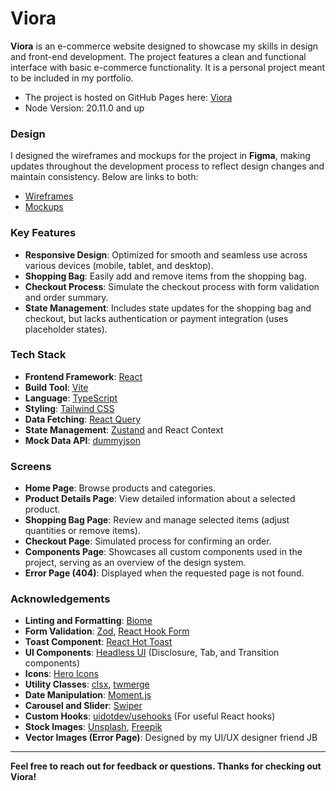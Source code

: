# Viora

**Viora** is an e-commerce website designed to showcase my skills in design and front-end development. The project features a clean and functional interface with basic e-commerce functionality. It is a personal project meant to be included in my portfolio.

- The project is hosted on GitHub Pages here: [Viora]()
- Node Version: 20.11.0 and up

### Design
I designed the wireframes and mockups for the project in **Figma**, making updates throughout the development process to reflect design changes and maintain consistency. Below are links to both:

- [Wireframes](https://www.figma.com/design/FBGfboFIEPJvmOzRKzGMXl/Viora?node-id=2202-1041&t=pMrcqKv3zLWgqyIB-1)
- [Mockups](https://www.figma.com/design/FBGfboFIEPJvmOzRKzGMXl/Viora?node-id=2318-208&t=pMrcqKv3zLWgqyIB-1)

### Key Features

- **Responsive Design**: Optimized for smooth and seamless use across various devices (mobile, tablet, and desktop).
- **Shopping Bag**: Easily add and remove items from the shopping bag.
- **Checkout Process**: Simulate the checkout process with form validation and order summary.
- **State Management**: Includes state updates for the shopping bag and checkout, but lacks authentication or payment integration (uses placeholder states).

### Tech Stack

- **Frontend Framework**: [React](https://reactjs.org/)
- **Build Tool**: [Vite](https://vitejs.dev/)
- **Language**: [TypeScript](https://www.typescriptlang.org/)
- **Styling**: [Tailwind CSS](https://tailwindcss.com/)
- **Data Fetching**: [React Query](https://react-query.tanstack.com/)
- **State Management**: [Zustand](https://zustand-demo.pmnd.rs/) and React Context
- **Mock Data API**: [dummyjson](https://dummyjson.com/)

### Screens

- **Home Page**: Browse products and categories.
- **Product Details Page**: View detailed information about a selected product.
- **Shopping Bag Page**: Review and manage selected items (adjust quantities or remove items).
- **Checkout Page**: Simulated process for confirming an order.
- **Components Page**: Showcases all custom components used in the project, serving as an overview of the design system.
- **Error Page (404)**: Displayed when the requested page is not found.

### Acknowledgements

- **Linting and Formatting**: [Biome](https://github.com/biome/biome)
- **Form Validation**: [Zod](https://github.com/colinhacks/zod), [React Hook Form](https://react-hook-form.com)
- **Toast Component**: [React Hot Toast](https://react-hot-toast.com)
- **UI Components**: [Headless UI](https://headlessui.dev) (Disclosure, Tab, and Transition components)
- **Icons**: [Hero Icons](https://heroicons.com/)
- **Utility Classes**: [clsx](https://github.com/lukeed/clsx), [twmerge](https://github.com/dcastil/ts-std)
- **Date Manipulation**: [Moment.js](https://momentjs.com/)
- **Carousel and Slider**: [Swiper](https://swiperjs.com/)
- **Custom Hooks**: [uidotdev/usehooks](https://github.com/uidotdev/usehooks) (For useful React hooks)
- **Stock Images**: [Unsplash](https://unsplash.com), [Freepik](https://www.freepik.com)
- **Vector Images (Error Page)**: Designed by my UI/UX designer friend JB

---

**Feel free to reach out for feedback or questions. Thanks for checking out Viora!**
